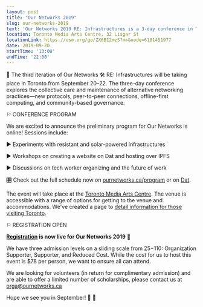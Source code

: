 ```yaml
---
layout: post
title: "Our Networks 2019"
slug: our-networks-2019
text: 'Our Networks 2019 RE: Infrastructures is a 3-day conference in Toronto'
location: Toronto Media Arts Centre, 32 Lisgar St
locationLink: https://osm.org/go/ZX6BI2mzS?m=&node=6181451977
date: 2019-09-20
startTime: '13:00'
endTime: '22:00'
---
```


🍃 The third iteration of Our Networks 🛠 RE: Infrastructures will be taking place in Toronto from September 20–22. The three-day conference explores the collective care and maintenance of alternative networking practices—new protocols, peer-to-peer connections, offline-first computing, and community-based governance.

⚐ CONFERENCE PROGRAM 

We are excited to announce the preliminary program for Our Networks is online! Sessions include:

▶︎ Experiments with resistant and solar-powered infrastructures

▶︎ Workshops on creating a website on Dat and hosting over IPFS

▶︎ Discussions on tech worker organizing and the future of work

🎛 Check out the full schedule now on [ournetworks.ca/program](https://ournetworks.ca/program/) or on [Dat](dat://ournetworks.ca/program/).

The event will take place at the [Toronto Media Arts Centre](https://www.tomediaarts.org/location). The venue is accessible with a range of options for getting to the venue and accommodations. We've created a page to [detail information for those visiting Toronto](https://ournetworks.ca/visiting/).

⚐ REGISTRATION OPEN

**[Registration](https://ournetworks.ca/#registration) is now live for Our Networks 2019** 📡

We have three admission levels on a sliding scale from $25-$110: Organization Supporter, Supporter, and Reduced Cost. While the cost for us to host this event is $78 per person, we want to ensure all can attend. 

We are looking for volunteers (in return for complimentary admission) and are able to offer a limited number of scholarships, please contact us at [orga@ournetworks.ca](mailto:orga@ournetworks.ca)

Hope we see you in September! 🍃 🍂
